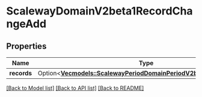 # ScalewayDomainV2beta1RecordChangeAdd

## Properties

Name | Type | Description | Notes
------------ | ------------- | ------------- | -------------
**records** | Option<[**Vec<models::ScalewayPeriodDomainPeriodV2beta1PeriodRecord>**](scaleway.domain.v2beta1.Record.md)> |  | [optional]

[[Back to Model list]](../README.md#documentation-for-models) [[Back to API list]](../README.md#documentation-for-api-endpoints) [[Back to README]](../README.md)


